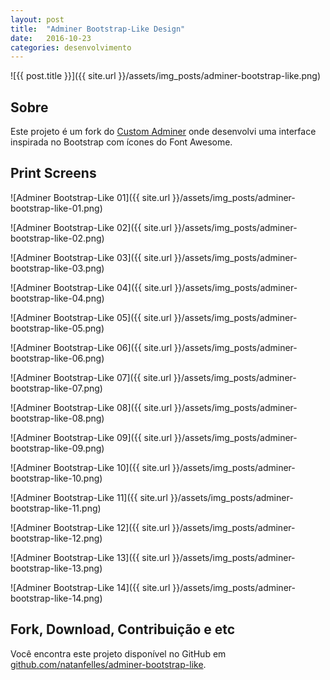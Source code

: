 ```yaml
---
layout: post
title:  "Adminer Bootstrap-Like Design"
date:   2016-10-23
categories: desenvolvimento
---
```


![{{ post.title }}]({{ site.url }}/assets/img_posts/adminer-bootstrap-like.png)

## Sobre

Este projeto é um fork do [Custom Adminer](https://github.com/pematon/adminer-theme) onde desenvolvi uma interface inspirada no Bootstrap com ícones do Font Awesome.

## Print Screens

![Adminer Bootstrap-Like 01]({{ site.url }}/assets/img_posts/adminer-bootstrap-like-01.png)

![Adminer Bootstrap-Like 02]({{ site.url }}/assets/img_posts/adminer-bootstrap-like-02.png)

![Adminer Bootstrap-Like 03]({{ site.url }}/assets/img_posts/adminer-bootstrap-like-03.png)

![Adminer Bootstrap-Like 04]({{ site.url }}/assets/img_posts/adminer-bootstrap-like-04.png)

![Adminer Bootstrap-Like 05]({{ site.url }}/assets/img_posts/adminer-bootstrap-like-05.png)

![Adminer Bootstrap-Like 06]({{ site.url }}/assets/img_posts/adminer-bootstrap-like-06.png)

![Adminer Bootstrap-Like 07]({{ site.url }}/assets/img_posts/adminer-bootstrap-like-07.png)

![Adminer Bootstrap-Like 08]({{ site.url }}/assets/img_posts/adminer-bootstrap-like-08.png)

![Adminer Bootstrap-Like 09]({{ site.url }}/assets/img_posts/adminer-bootstrap-like-09.png)

![Adminer Bootstrap-Like 10]({{ site.url }}/assets/img_posts/adminer-bootstrap-like-10.png)

![Adminer Bootstrap-Like 11]({{ site.url }}/assets/img_posts/adminer-bootstrap-like-11.png)

![Adminer Bootstrap-Like 12]({{ site.url }}/assets/img_posts/adminer-bootstrap-like-12.png)

![Adminer Bootstrap-Like 13]({{ site.url }}/assets/img_posts/adminer-bootstrap-like-13.png)

![Adminer Bootstrap-Like 14]({{ site.url }}/assets/img_posts/adminer-bootstrap-like-14.png)

## Fork, Download, Contribuição e etc

Você encontra este projeto disponível no GitHub em [github.com/natanfelles/adminer-bootstrap-like](https://github.com/natanfelles/adminer-bootstrap-like).
